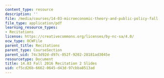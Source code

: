 ```yaml
---
content_type: resource
description: ''
file: /media/courses/14-03-microeconomic-theory-and-public-policy-fall-2016/cf5cd26b66620645d43d97cbba8513ad_MIT14_03F16_Recitation2.pdf
file_type: application/pdf
learning_resource_types:
- Recitations
license: https://creativecommons.org/licenses/by-nc-sa/4.0/
ocw_type: OCWFile
parent_title: Recitations
parent_type: CourseSection
parent_uid: 74c3d92d-d97c-052f-9202-28181ad3045e
resourcetype: Document
title: 14.03 Fall 2016 Recitation 2 Slides
uid: cf5cd26b-6662-0645-d43d-97cbba8513ad
---
```

